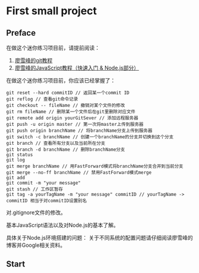 # First small project 
## Preface
在做这个迷你练习项目前，请提前阅读：
1. [廖雪峰的git教程](https://www.liaoxuefeng.com/wiki/896043488029600)
2. [廖雪峰的JavaScript教程（快速入门 & Node.js部分）](https://www.liaoxuefeng.com/wiki/1022910821149312)

在做这个迷你练习项目前，你应该已经掌握了：
```
git reset --hard commitID // 返回某一个commit ID
git reflog // 查看git命令记录
git checkout -- fileName // 撤销对某个文件的修改
git rm fileName // 删除某一个文件后在git里删除对应文件
git remote add origin yourGitSever // 添加远程服务器
git push -u origin master // 第一次将master上传到服务器
git push origin branchName // 将branchName分支上传到服务器
git switch -c branchName // 创建一个branchName的分支并切换到这个分支
git branch // 查看所有分支以及当前所在分支
git branch -d branchName // 删除branchName分支
git status
git log 
git merge branchName // 用FastForward模式将branchName分支合并到当前分支
git merge --no-ff branchName // 禁用FastForward模式merge
git add
git commit -m "your message"
git stash // 工作区暂存
git tag -a yourTagName -m "your message" commitID // yourTagName -> commitID 相当于对commitID设置别名
```

对.gitignore文件的修改。

基本JavaScript语法以及对Node.js的基本了解。

具体关于Node.js环境搭建的问题：
关于不同系统的配置问题请仔细阅读廖雪峰的博客并Google相关资料。
## Start
